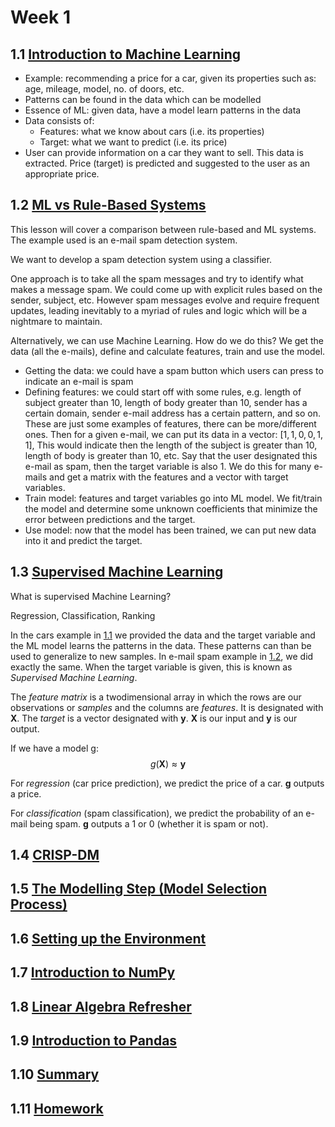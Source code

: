 # Week 1

## 1.1 [Introduction to Machine Learning](https://github.com/DataTalksClub/machine-learning-zoomcamp/blob/master/01-intro/01-what-is-ml.md)

- Example: recommending a price for a car, given its properties such as: age, mileage, model, no. of doors, etc.
- Patterns can be found in the data which can be modelled
- Essence of ML: given data, have a model learn patterns in the data
- Data consists of:
    - Features: what we know about cars (i.e. its properties)
    - Target: what we want to predict (i.e. its price)
- User can provide information on a car they want to sell. This data is extracted. Price (target) is predicted and suggested to the user as an appropriate price.

## 1.2 [ML vs Rule-Based Systems](https://github.com/DataTalksClub/machine-learning-zoomcamp/blob/master/01-intro/02-ml-vs-rules.md)

This lesson will cover a comparison between rule-based and ML systems. The example used is an e-mail spam detection system.

We want to develop a spam detection system using a classifier.

One approach is to take all the spam messages and try to identify what makes a message spam. We could come up with explicit rules based on the sender, subject, etc. However spam messages evolve and require frequent updates, leading inevitably to a myriad of rules and logic which will be a nightmare to maintain.

Alternatively, we can use Machine Learning. How do we do this? We get the data (all the e-mails), define and calculate features, train and use the model.
- Getting the data: we could have a spam button which users can press to indicate an e-mail is spam
- Defining features: we could start off with some rules, e.g. length of subject greater than 10, length of body greater than 10, sender has a certain domain, sender e-mail address has a certain pattern, and so on. These are just some examples of features, there can be more/different ones. Then for a given e-mail, we can put its data in a vector: $[1, 1, 0, 0, 1, 1]$, This would indicate then the length of the subject is greater than 10, length of body is greater than 10, etc. Say that the user designated this e-mail as spam, then the target variable is also $1$. We do this for many e-mails and get a matrix with the features and a vector with target variables.
- Train model: features and target variables go into ML model. We fit/train the model and determine some unknown coefficients that minimize the error between predictions and the target.
- Use model: now that the model has been trained, we can put new data into it and predict the target. 

## 1.3 [Supervised Machine Learning](https://github.com/DataTalksClub/machine-learning-zoomcamp/blob/master/01-intro/03-supervised-ml.md)

What is supervised Machine Learning?

Regression, Classification, Ranking

In the cars example in [1.1](#11-introduction-to-machine-learning) we provided the data and the target variable and the ML model learns the patterns in the data. These patterns can than be used to generalize to new samples. In e-mail spam example in [1.2](#12-ml-vs-rule-based-systems), we did exactly the same. When the target variable is given, this is known as _Supervised Machine Learning_.

The _feature matrix_ is a twodimensional array in which the rows are our observations or _samples_ and the columns are _features_. It is designated with $\mathbf{X}$. The _target_ is a vector designated with $\mathbf{y}$. $\mathbf{X}$ is our input and $\mathbf{y}$ is our output.

If we have a model g:
$$
g(\mathbf{X}) \approx \mathbf{y}
$$

For _regression_ (car price prediction), we predict the price of a car. $\mathbf{g}$ outputs a price.

For _classification_ (spam classification), we predict the probability of an e-mail being spam. $\mathbf{g}$ outputs a 1 or 0 (whether it is spam or not).



## 1.4 [CRISP-DM](https://github.com/DataTalksClub/machine-learning-zoomcamp/blob/master/01-intro/04-crisp-dm.md)



## 1.5 [The Modelling Step (Model Selection Process)](https://github.com/DataTalksClub/machine-learning-zoomcamp/blob/master/01-intro/05-model-selection.md)



## 1.6 [Setting up the Environment](https://github.com/DataTalksClub/machine-learning-zoomcamp/blob/master/01-intro/06-environment.md)



## 1.7 [Introduction to NumPy](https://github.com/DataTalksClub/machine-learning-zoomcamp/blob/master/01-intro/07-numpy.md)



## 1.8 [Linear Algebra Refresher](https://github.com/DataTalksClub/machine-learning-zoomcamp/blob/master/01-intro/08-linear-algebra.md)



## 1.9 [Introduction to Pandas](https://github.com/DataTalksClub/machine-learning-zoomcamp/blob/master/01-intro/09-pandas.md)



## 1.10 [Summary](https://github.com/DataTalksClub/machine-learning-zoomcamp/blob/master/01-intro/10-summary.md)



## 1.11 [Homework](https://github.com/DataTalksClub/machine-learning-zoomcamp/blob/master/01-intro/homework.md)


